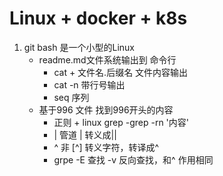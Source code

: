# Linux + docker + k8s
1. git bash 是一个小型的Linux
    - readme.md文件系统输出到 命令行
        - cat + 文件名.后缀名  文件内容输出
        - cat -n 带行号输出
        - seq 序列
    - 基于996 文件 找到996开头的内容
        - 正则 + linux grep
         -grep -rn '内容'
         - | 管道  \| 转义成||
         - ^ 非    [\^] 转义字符，转译成^
         - grpe -E 查找   -v 反向查找，和^ 作用相同   